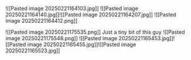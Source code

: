 ![[Pasted image 20250221164103.jpg]]
![[Pasted image 20250221164140.jpg]]![[Pasted image 20250221164207.jpg]]
![[Pasted image 20250221164412.png]]

![[Pasted image 20250221175535.png]]
Just a tiny bit of this guy
![[Pasted image 20250221175548.png]]
![[Pasted image 20250221165453.jpg]]![[Pasted image 20250221165455.jpg]]![[Pasted image 20250221165523.jpg]]
